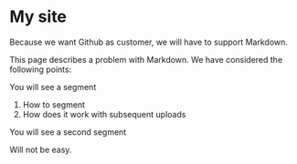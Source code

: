 # My site

Because we want Github as customer, we will have to support Markdown.

This page describes a problem with Markdown. We have considered the following points:

You will see a segment

1. How to segment
2. How does it work with subsequent uploads

You will see a second segment

Will not be easy.
